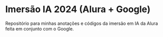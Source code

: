 # Imersão IA 2024 (Alura + Google)

Repositório para minhas anotações e códigos da imersão em IA da Alura feita em conjunto com o Google.
